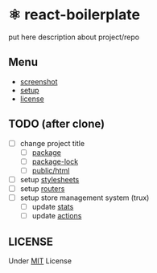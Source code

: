 # ⚛️ react-boilerplate

put here description about project/repo

## Menu

-   [screenshot](./screenshots/README.md)
-   [setup](./CRA.md)
-   [license](./LICENSE)

## TODO (after clone)

- [ ] change project title
  - [ ] [package](./package.json)
  - [ ] [package-lock](./package-lock.json)
  - [ ] [public/html](./public/index.html)
- [ ] setup [stylesheets](./src/styles)
- [ ] setup [routers](./src/router.js)
- [ ] setup store management system (trux)
  - [ ] update [stats](./src/store/stats.js)
  - [ ] update [actions](./src/store/actions.js)

## LICENSE

Under [MIT](./LICENSE) License
